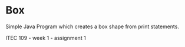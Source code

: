# Box

Simple Java Program which creates a box shape from print statements.

ITEC 109 - week 1 - assignment 1
